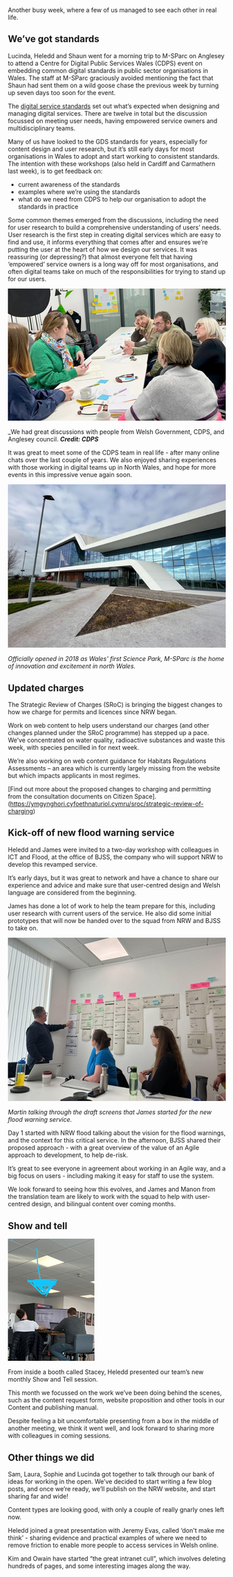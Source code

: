 Another busy week, where a few of us managed to see each other in real life.

## We’ve got standards 

Lucinda, Heledd and Shaun went for a morning trip to M-SParc on Anglesey to attend a Centre for Digital Public Services Wales (CDPS) event on embedding common digital standards in public sector organisations in Wales.
The staff at M-SParc graciously avoided mentioning the fact that Shaun had sent them on a wild goose chase the previous week by turning up seven days too soon for the event.

The [digital service standards](https://digitalpublicservices.gov.wales/resources/digital-service-standards) set out what’s expected when designing and managing digital services. There are twelve in total but the discussion focussed on meeting user needs, having empowered service owners and multidisciplinary teams.

Many of us have looked to the GDS standards for years, especially for content design and user research, but it’s still early days for most organisations in Wales to adopt and start working to consistent standards. The intention with these workshops (also held in Cardiff and Carmathern last week), is to get feedback on:
+ current awareness of the standards
+ examples where we’re using the standards
+ what do we need from CDPS to help our organisation to adopt the standards in practice

Some common themes emerged from the discussions, including the need for user research to build a comprehensive understanding of users’ needs. User research is the first step in creating digital services which are easy to find and use, it informs everything that comes after and ensures we’re putting the user at the heart of how we design our services. It was reassuring (or depressing?) that almost everyone felt that having ‘empowered’ service owners is a long way off for most organisations, and often digital teams take on much of the responsibilities for trying to stand up for our users.

![We had great discussions with people from Welsh Government, CDPS, and Anglesey council. Credit: CDPS](https://github.com/nrw-digital/week-notes/blob/6d34c0038209ee439a431f20abd87da807bcd2c6/images/10022023-01.png?raw=true)

_We had great discussions with people from Welsh Government, CDPS, and Anglesey council. **_Credit: CDPS_** 

It was great to meet some of the CDPS team in real life - after many online chats over the last couple of years. We also enjoyed sharing experiences with those working in digital teams up in North Wales, and hope for more events in this impressive venue again soon.

![Officially opened in 2018 as Wales’ first Science Park, M-SParc is the home of innovation and excitement in north Wales](https://github.com/nrw-digital/week-notes/blob/6d34c0038209ee439a431f20abd87da807bcd2c6/images/10022023-02.png?raw=true)

_Officially opened in 2018 as Wales’ first Science Park, M-SParc is the home of innovation and excitement in north Wales._

## Updated charges

The Strategic Review of Charges (SRoC) is bringing the biggest changes to how we charge for permits and licences since NRW began.

Work on web content to help users understand our charges (and other changes planned under the SRoC programme) has stepped up a pace. We’ve concentrated on water quality, radioactive substances and waste this week, with species pencilled in for next week.

We’re also working on web content guidance for Habitats Regulations Assessments – an area which is currently largely missing from the website but which impacts applicants in most regimes.

[Find out more about the proposed changes to charging and permitting from the consultation documents on Citizen Space].(https://ymgynghori.cyfoethnaturiol.cymru/sroc/strategic-review-of-charging)

## Kick-off of new flood warning service 

Heledd and James were invited to a two-day workshop with colleagues in ICT and Flood, at the office of BJSS, the company who will support NRW to develop this revamped service.

It’s early days, but it was great to network and have a chance to share our experience and advice and make sure that user-centred design and Welsh language are considered from the beginning.

James has done a lot of work to help the team prepare for this, including user research with current users of the service. He also did some initial prototypes that will now be handed over to the squad from NRW and BJSS to take on. 

![Martin talking through the draft screens that James started for the new flood warning service](https://github.com/nrw-digital/week-notes/blob/6d34c0038209ee439a431f20abd87da807bcd2c6/images/10022023-03.png?raw=true)

_Martin talking through the draft screens that James started for the new flood warning service._

Day 1 started with NRW flood talking about the vision for the flood warnings, and the context for this critical service. In the afternoon, BJSS shared their proposed approach - with a great overview of the value of an Agile approach to development, to help de-risk. 

It’s great to see everyone in agreement about working in an Agile way, and a big focus on users - including making it easy for staff to use the system.

We look forward to seeing how this evolves, and James and Manon from the translation team are likely to work with the squad to help with user-centred design, and bilingual content over coming months. 

## Show and tell

![Show and Tell](https://github.com/nrw-digital/week-notes/blob/6d34c0038209ee439a431f20abd87da807bcd2c6/images/10022023-04.png?raw=true)

From inside a booth called Stacey, Heledd presented our team’s new monthly Show and Tell session.

This month we focussed on the work we’ve been doing behind the scenes, such as the content request form, website proposition and other tools in our Content and publishing manual. 

Despite feeling a bit uncomfortable presenting from a box in the middle of another meeting, we think it went well, and look forward to sharing more with colleagues in coming sessions. 

## Other things we did

Sam, Laura, Sophie and Lucinda got together to talk through our bank of ideas for working in the open. We’ve decided to start writing a few blog posts, and once we’re ready, we’ll publish on the NRW website, and start sharing far and wide!

Content types are looking good, with only a couple of really gnarly ones left now.

Heledd joined a great presentation with Jeremy Evas, called ‘don't make me think’ - sharing evidence and practical examples of where we need to remove friction to enable more people to access services in Welsh online.

Kim and Owain have started “the great intranet cull”, which involves deleting hundreds of pages, and some interesting images along the way. 
